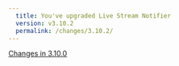 ```yaml
---
  title: You've upgraded Live Stream Notifier
  version: v3.10.2
  permalink: /changes/3.10.2/
---
```

[Changes in 3.10.0](https://streamnotifier.ch/changes/3.10.0/)
